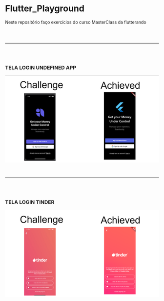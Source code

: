 # Flutter_Playground

Neste repositório faço exercícios do curso MasterClass da flutterando

<div style="height: 2rem; diplay: block; width: 100%"></div>

<hr>

<div style="height: 2rem; diplay: block; width: 100%"></div>

### TELA LOGIN UNDEFINED APP

<img src="assets/app_comparation.png">


<div style="height: 2rem; diplay: block; width: 100%"></div>

<hr>

<div style="height: 2rem; diplay: block; width: 100%"></div>

### TELA LOGIN TINDER
<img src="assets/tinder_comparation.png">

